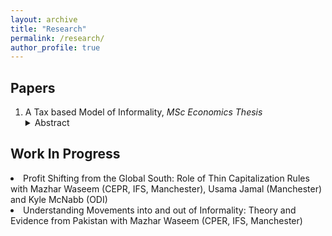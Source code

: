 ```yaml
---
layout: archive
title: "Research"
permalink: /research/
author_profile: true
---
```


<h2>Papers</h2>
<ol>
  <li>A Tax based Model of Informality, <i>MSc Economics Thesis</i></li>
<details>
  <summary>Abstract <i></i></summary>
  <p>In low and middle-income countries, the informal sector constitutes a significant portion of GDP and employment, posing challenges for taxation and social protection. Tax evasion tends to be a major driver of informality even in developed countries Pappadà & Rogoff (2023). This paper develops a theoretical model to understand how firms choose between formal and informal operations in the presence of imperfect enforcement. The model, inspired by Roy’s classic self-selection theory, examines the relationship between firm productivity and profit in the context of taxation. It suggests that firms with higher productivity are more likely to operate in the formal sector if there is a wider dispersion in productivity among formal firms. This dispersion is influenced by government policies, such as tax rates, evasion and compliance costs, as well as support for formal businesses and availability of educated labor. The paper lays the groundwork for an in-depth study of how tax policy affects informality.</p>
</details>
  
 </ol> 
<h2>Work In Progress</h2>
  <li>Profit Shifting from the Global South: Role of Thin Capitalization Rules with Mazhar Waseem (CEPR, IFS, Manchester), Usama Jamal (Manchester) and Kyle McNabb (ODI)</li>
  <li>Understanding Movements into and out of Informality: Theory and Evidence from Pakistan with Mazhar Waseem (CPER, IFS, Manchester)</li>
<!--   <li>Firm Responses to Retrospective Super Tax and Amnesty Schemes: Evidence from Pakistan with Zehra Farooq (Tulane)</li>
  <li>Does Fiscal Theory of Price Level Explain Inflation Spirals in Countries with Weak Institutions? with Shaheryar (Duke)</li>
  <li>What do people share? Frictions in information sharing in informal networks: Evidence from Interactive voice response data from Pakistan with Syeda Masooma Naqvi (USE Viterbi)</li>
  <li>What explains religious extremism in Pakistan: Evidence from text of two decades of newspaper articles with Syeda Masooma Naqvi (USC Viterbi)</li> -->
</ol>
